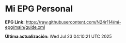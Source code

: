 # Mi EPG Personal

**EPG Link:** https://raw.githubusercontent.com/N24r114/mi-epg/main/guide.xml

**Última actualización:** Wed Jul 23 04:10:21 UTC 2025
